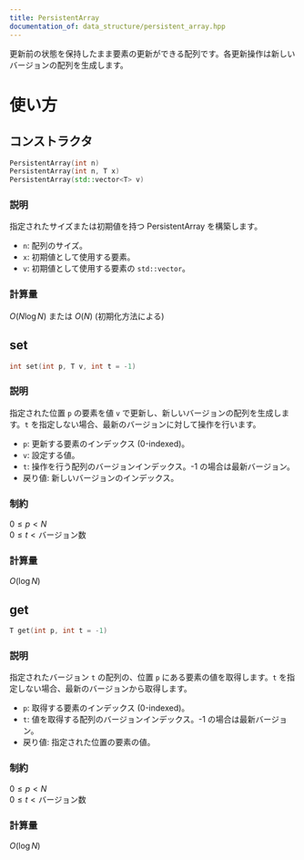```yaml
---
title: PersistentArray
documentation_of: data_structure/persistent_array.hpp
---
```

更新前の状態を保持したまま要素の更新ができる配列です。各更新操作は新しいバージョンの配列を生成します。

# 使い方
## コンストラクタ

```cpp
PersistentArray(int n)
PersistentArray(int n, T x)
PersistentArray(std::vector<T> v)
```

### 説明

指定されたサイズまたは初期値を持つ PersistentArray を構築します。

- `n`: 配列のサイズ。
- `x`: 初期値として使用する要素。
- `v`: 初期値として使用する要素の `std::vector`。

### 計算量

$O(N \log N)$ または $O(N)$ (初期化方法による)

## set

```cpp
int set(int p, T v, int t = -1)
```

### 説明

指定された位置 `p` の要素を値 `v` で更新し、新しいバージョンの配列を生成します。`t` を指定しない場合、最新のバージョンに対して操作を行います。

- `p`: 更新する要素のインデックス (0-indexed)。
- `v`: 設定する値。
- `t`: 操作を行う配列のバージョンインデックス。-1 の場合は最新バージョン。
- 戻り値: 新しいバージョンのインデックス。

### 制約

$0 \le p < N$<br>
$0 \le t < \text{バージョン数}$

### 計算量

$O(\log N)$

## get

```cpp
T get(int p, int t = -1)
```

### 説明

指定されたバージョン `t` の配列の、位置 `p` にある要素の値を取得します。`t` を指定しない場合、最新のバージョンから取得します。

- `p`: 取得する要素のインデックス (0-indexed)。
- `t`: 値を取得する配列のバージョンインデックス。-1 の場合は最新バージョン。
- 戻り値: 指定された位置の要素の値。

### 制約

$0 \le p < N$<br>
$0 \le t < \text{バージョン数}$

### 計算量

$O(\log N)$
